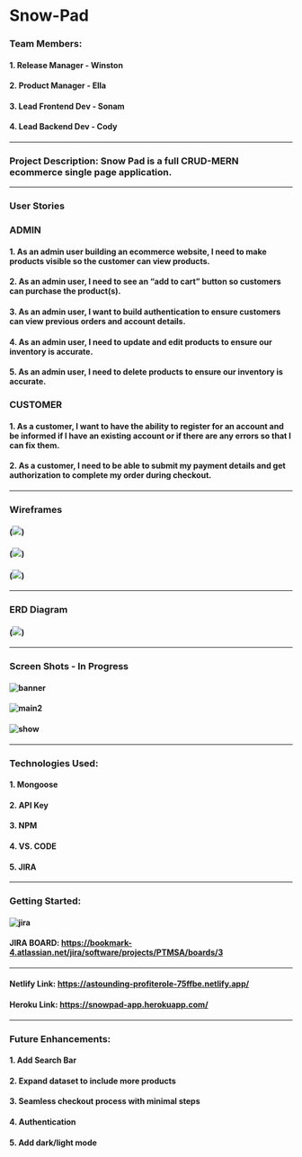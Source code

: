 # Snow-Pad

### Team Members:
#### 1. Release Manager - Winston
#### 2. Product Manager - Ella
#### 3. Lead Frontend Dev - Sonam
#### 4. Lead Backend Dev - Cody

---

### Project Description: Snow Pad is a full CRUD-MERN ecommerce single page application. 

---

### User Stories 

### ADMIN
#### 1. As an admin user building an ecommerce website, I need to make products visible so the customer can view products.
#### 2. As an admin user, I need to see an “add to cart” button so customers can purchase the product(s).
#### 3. As an admin user, I want to build authentication to ensure customers can view previous orders and account details.
#### 4. As an admin user, I need to update and edit products to ensure our inventory is accurate.
#### 5. As an admin user, I need to delete products to ensure our inventory is accurate.

### CUSTOMER
#### 1. As a customer, I want to have the ability to register for an account and be informed if I have an existing account or if there are any errors so that I can fix them.
#### 2. As a customer, I need to be able to submit my payment details and get authorization to complete my order during checkout.

---

### Wireframes 
#### (![](img/WF1.png))
#### (![](img/WF2.png))
#### (![](img/WF3.png))

---

### ERD Diagram 
#### (![](img/Screen%20Shot%202023-01-20%20at%209.32.13%20PM.png))

---

### Screen Shots - In Progress
#### ![banner](./img/Banner.jpeg)
#### ![main2](./img/Main2.jpeg)
#### ![show](./img/Show.jpeg)

---

### Technologies Used:
#### 1. Mongoose
#### 2. API Key
#### 3. NPM
#### 4. VS. CODE
#### 5. JIRA

---

### Getting Started: 
#### ![jira](./img/jiraBoard.jpeg)
#### JIRA BOARD: https://bookmark-4.atlassian.net/jira/software/projects/PTMSA/boards/3

---

#### Netlify Link: https://astounding-profiterole-75ffbe.netlify.app/

#### Heroku Link: https://snowpad-app.herokuapp.com/ 

---

### Future Enhancements: 
#### 1. Add Search Bar
#### 2. Expand dataset to include more products
#### 3. Seamless checkout process with minimal steps
#### 4. Authentication
#### 5. Add dark/light mode 